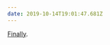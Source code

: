 ```yaml
---
date: 2019-10-14T19:01:47.681Z
---
```

[Finally](https://www.imore.com/apple-ditches-trash-can-name-uk-macos-catalina-update).
